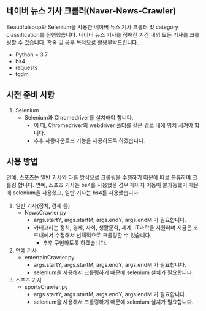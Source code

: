 ## 네이버 뉴스 기사 크롤러(Naver-News-Crawler)

Beautifulsoup와 Selenium을 사용한 네이버 뉴스 기사 크롤러 및 category classification를 진행했습니다. 네이버 뉴스 기사를 정해진 기간 내의 모든 기사를 크롤링할 수 있습니다. 학술 및 공부 목적으로 활용부탁드립니다.

- Python = 3.7
- bs4
- requests
- tqdm

## 사전 준비 사항

1. Selenium
   - Selenium과 Chromedriver를 설치해야 합니다.
     - 이 때, Chromedriver의 webdriver 폴더를 같은 경로 내에 위치 시켜야 합니다.
     - 추후 자동다운로드 기능을 제공하도록 하겠습니다.

## 사용 방법

연예, 스포츠는 일반 기사와 다른 방식으로 크롤링을 수행하기 때문에 따로 분류하여 크롤링 합니다. 연예, 스포츠 기사는 bs4를 사용했을 경우 페이지 이동이 불가능했기 때문에 selenium을 사용했고, 일반 기사는 bs4를 사용했습니다.

1. 일반 기사(정치, 경제 등)
   - NewsCrawler.py
     - args.startY, args.startM, args.endY,  args.endM 가 필요합니다.
     - 카테고리는 정치, 경제, 사회, 생활문화, 세계, IT과학을 지원하며 지금은 코드내에서 수정해서 선택적으로 크롤링할 수 있습니다.
       - 추후 구현하도록 하겠습니다.
2. 연예 기사
   - entertainCrawler.py
     - args.startY, args.startM, args.endY,  args.endM 가 필요합니다.
     - selenium을 사용해서 크롤링하기 때문에 selenium 설치가 필요합니다.
3. 스포츠 기사
   - sportsCrawler.py
     - args.startY, args.startM, args.endY,  args.endM 가 필요합니다.
     - selenium을 사용해서 크롤링하기 때문에 selenium 설치가 필요합니다.